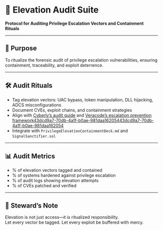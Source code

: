 # 📜 Elevation Audit Suite  
**Protocol for Auditing Privilege Escalation Vectors and Containment Rituals**

---

## 🧠 Purpose  
To ritualize the forensic audit of privilege escalation vulnerabilities, ensuring containment, traceability, and exploit deterrence.

---

## 🛠️ Audit Rituals  
- Tag elevation vectors: UAC bypass, token manipulation, DLL hijacking, ADCS misconfigurations  
- Document CVEs, exploit chains, and containment strategies  
- Align with [Cyberly’s audit guide](https://www.cyberly.org/en/what-is-the-role-of-auditing-tools-in-detecting-privilege-escalation-attempts/index.html) and [Veracode’s escalation prevention framework](https://info.veracode.com/rs/790-ZKW-291/images/privilege-escalaction-prevention-guide-2022-en.pdf)[43dcd9a7-70db-4a1f-b0ae-981daa162054](https://www.cyberly.org/en/what-is-the-role-of-auditing-tools-in-detecting-privilege-escalation-attempts/index.html?citationMarker=43dcd9a7-70db-4a1f-b0ae-981daa162054 "4")[43dcd9a7-70db-4a1f-b0ae-981daa162054](https://info.veracode.com/rs/790-ZKW-291/images/privilege-escalaction-prevention-guide-2022-en.pdf?citationMarker=43dcd9a7-70db-4a1f-b0ae-981daa162054 "5")  
- Integrate with `PrivilegeElevationContainmentDeck.md` and `SignalSanctifier.sol`

---

## 📊 Audit Metrics  
- % of elevation vectors tagged and contained  
- % of systems hardened against privilege escalation  
- % of audit logs showing elevation attempts  
- % of CVEs patched and verified

---

## 🧠 Steward’s Note  
Elevation is not just access—it is ritualized responsibility.  
Let every vector be tagged. Let every exploit be buffered with mercy.

